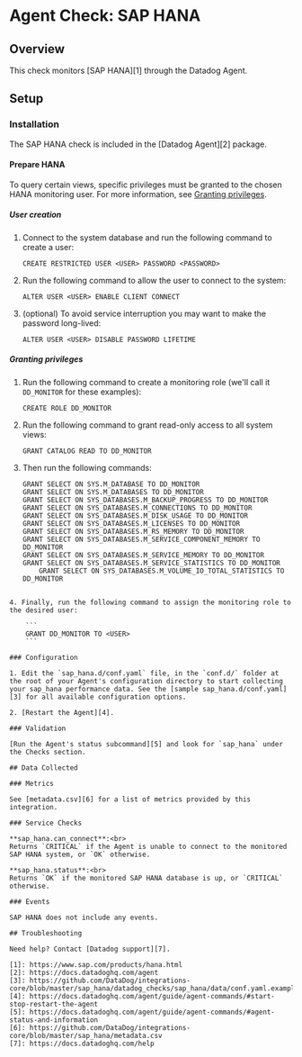 # Agent Check: SAP HANA

## Overview

This check monitors [SAP HANA][1] through the Datadog Agent.

## Setup

### Installation

The SAP HANA check is included in the [Datadog Agent][2] package.

#### Prepare HANA

To query certain views, specific privileges must be granted to the chosen HANA monitoring user. For more information, see [Granting privileges](#granting-privileges).

##### User creation

1. Connect to the system database and run the following command to create a user:

    ```
    CREATE RESTRICTED USER <USER> PASSWORD <PASSWORD>
    ```

2. Run the following command to allow the user to connect to the system:

    ```
    ALTER USER <USER> ENABLE CLIENT CONNECT
    ```

3. (optional) To avoid service interruption you may want to make the password long-lived:

    ```
    ALTER USER <USER> DISABLE PASSWORD LIFETIME
    ```

##### Granting privileges

1. Run the following command to create a monitoring role (we'll call it `DD_MONITOR` for these examples):

    ```
    CREATE ROLE DD_MONITOR
    ```

2. Run the following command to grant read-only access to all system views:

    ```
    GRANT CATALOG READ TO DD_MONITOR
    ```

3. Then run the following commands:

    ```
    GRANT SELECT ON SYS.M_DATABASE TO DD_MONITOR
    GRANT SELECT ON SYS.M_DATABASES TO DD_MONITOR
    GRANT SELECT ON SYS_DATABASES.M_BACKUP_PROGRESS TO DD_MONITOR
    GRANT SELECT ON SYS_DATABASES.M_CONNECTIONS TO DD_MONITOR
    GRANT SELECT ON SYS_DATABASES.M_DISK_USAGE TO DD_MONITOR
    GRANT SELECT ON SYS_DATABASES.M_LICENSES TO DD_MONITOR
    GRANT SELECT ON SYS_DATABASES.M_RS_MEMORY TO DD_MONITOR
    GRANT SELECT ON SYS_DATABASES.M_SERVICE_COMPONENT_MEMORY TO DD_MONITOR
    GRANT SELECT ON SYS_DATABASES.M_SERVICE_MEMORY TO DD_MONITOR
    GRANT SELECT ON SYS_DATABASES.M_SERVICE_STATISTICS TO DD_MONITOR
        GRANT SELECT ON SYS_DATABASES.M_VOLUME_IO_TOTAL_STATISTICS TO DD_MONITOR
```

4. Finally, run the following command to assign the monitoring role to the desired user:

    ```
    GRANT DD_MONITOR TO <USER>
    ```

### Configuration

1. Edit the `sap_hana.d/conf.yaml` file, in the `conf.d/` folder at the root of your Agent's configuration directory to start collecting your sap_hana performance data. See the [sample sap_hana.d/conf.yaml][3] for all available configuration options.

2. [Restart the Agent][4].

### Validation

[Run the Agent's status subcommand][5] and look for `sap_hana` under the Checks section.

## Data Collected

### Metrics

See [metadata.csv][6] for a list of metrics provided by this integration.

### Service Checks

**sap_hana.can_connect**:<br>
Returns `CRITICAL` if the Agent is unable to connect to the monitored SAP HANA system, or `OK` otherwise.

**sap_hana.status**:<br>
Returns `OK` if the monitored SAP HANA database is up, or `CRITICAL` otherwise.

### Events

SAP HANA does not include any events.

## Troubleshooting

Need help? Contact [Datadog support][7].

[1]: https://www.sap.com/products/hana.html
[2]: https://docs.datadoghq.com/agent
[3]: https://github.com/DataDog/integrations-core/blob/master/sap_hana/datadog_checks/sap_hana/data/conf.yaml.example
[4]: https://docs.datadoghq.com/agent/guide/agent-commands/#start-stop-restart-the-agent
[5]: https://docs.datadoghq.com/agent/guide/agent-commands/#agent-status-and-information
[6]: https://github.com/DataDog/integrations-core/blob/master/sap_hana/metadata.csv
[7]: https://docs.datadoghq.com/help
